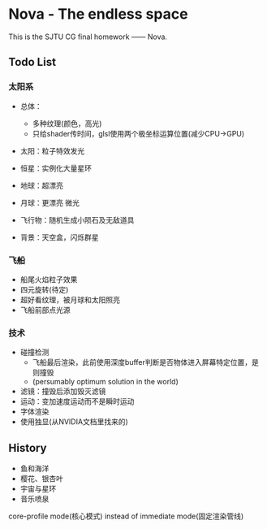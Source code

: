 # Nova - The endless space

This is the SJTU CG final homework —— Nova.  

## Todo List
### 太阳系

* 总体：
  * 多种纹理(颜色，高光)
  * 只给shader传时间，glsl使用两个极坐标运算位置(减少CPU->GPU)


* 太阳：粒子特效发光
* 恒星：实例化大量星环
* 地球：超漂亮
* 月球：更漂亮 微光
* 飞行物：随机生成小陨石及无敌道具
* 背景：天空盒，闪烁群星

### 飞船

* 船尾火焰粒子效果
* 四元旋转(待定)
* 超好看纹理，被月球和太阳照亮
* 飞船前部点光源

### 技术

* 碰撞检测
  * 飞船最后渲染，此前使用深度buffer判断是否物体进入屏幕特定位置，是则撞毁
  * (persumably optimum solution in the world)
* 滤镜：撞毁后添加毁灭滤镜
* 运动：变加速度运动而不是瞬时运动
* 字体渲染
* 使用独显(从NVIDIA文档里找来的)




##  History

- 鱼和海洋
- 樱花、银杏叶
- 宇宙与星环
- 音乐喷泉

core-profile mode(核心模式) instead of immediate mode(固定渲染管线)